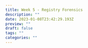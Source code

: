 ```yaml
---
title: Week 5 - Registry Forensics
description: ""
date: 2023-01-08T23:42:29.193Z
preview: ""
draft: false
tags: ""
categories: ""
---
```

